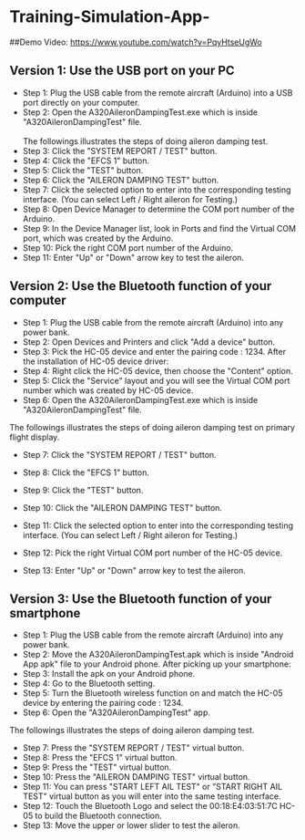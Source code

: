 # Training-Simulation-App-


##Demo Video:
https://www.youtube.com/watch?v=PqyHtseUgWo

## Version 1: Use the USB port on your PC
- Step 1: Plug the USB cable from the remote aircraft (Arduino) into a USB port directly on your computer.
- Step 2: Open the A320AileronDampingTest.exe which is inside "A320AileronDampingTest" file.
<br><br>The followings illustrates the steps of doing aileron damping test.
- Step 3: Click the "SYSTEM REPORT / TEST" button.
- Step 4: Click the "EFCS 1" button.
- Step 5: Click the "TEST" button.
- Step 6: Click the "AILERON DAMPING TEST" button.
- Step 7: Click the selected option to enter into the corresponding testing interface. (You can select Left / Right aileron for Testing.)
- Step 8: Open Device Manager to determine the COM port number of the Arduino.
- Step 9: In the Device Manager list, look in Ports and find the Virtual COM port, which was created by the Arduino.
- Step 10: Pick the right COM port number of the Arduino.
- Step 11: Enter "Up" or "Down" arrow key to test the aileron.

## Version 2: Use the Bluetooth function of your computer
- Step 1: Plug the USB cable from the remote aircraft (Arduino) into any power bank.
- Step 2: Open Devices and Printers and click "Add a device" button.
- Step 3: Pick the HC-05 device and enter the pairing code : 1234.
After the installation of HC-05 device driver:
- Step 4: Right click the HC-05 device, then choose the "Content" option.
- Step 5: Click the "Service" layout and you will see the Virtual COM port number which was created by HC-05 device.
- Step 6: Open the A320AileronDampingTest.exe which is inside "A320AileronDampingTest" file.

The followings illustrates the steps of doing aileron damping test on primary flight display.
- Step 7: Click the "SYSTEM REPORT / TEST" button.
- Step 8: Click the "EFCS 1" button.
- Step 9: Click the "TEST" button.
- Step 10: Click the "AILERON DAMPING TEST" button.

- Step 11: Click the selected option to enter into the corresponding testing interface. (You can select Left / Right aileron for Testing.)
- Step 12: Pick the right Virtual COM port number of the HC-05 device.
- Step 13: Enter "Up" or "Down" arrow key to test the aileron.

## Version 3: Use the Bluetooth function of your smartphone
- Step 1: Plug the USB cable from the remote aircraft (Arduino) into any power bank.
- Step 2: Move the A320AileronDampingTest.apk which is inside "Android App apk" file to your Android phone.
After picking up your smartphone:
- Step 3: Install the apk on your Android phone.
- Step 4: Go to the Bluetooth setting.
- Step 5: Turn the Bluetooth wireless function on and match the HC-05 device by entering the pairing code : 1234.
- Step 6: Open the "A320AileronDampingTest" app.

The followings illustrates the steps of doing aileron damping test.
- Step 7: Press the "SYSTEM REPORT / TEST" virtual button.
- Step 8: Press the "EFCS 1" virtual button.
- Step 9: Press the "TEST" virtual button.
- Step 10: Press the "AILERON DAMPING TEST" virtual button.
- Step 11: You can press "START LEFT AIL TEST" or "START RIGHT AIL TEST" virtual button as you will enter into the same testing interface.
- Step 12: Touch the Bluetooth Logo and select the 00:18:E4:03:51:7C HC-05 to build the Bluetooth connection.
- Step 13: Move the upper or lower slider to test the aileron.
